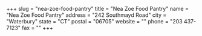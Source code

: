 +++
slug = "nea-zoe-food-pantry"
title = "Nea Zoe Food Pantry"
name = "Nea Zoe Food Pantry"
address = "242 Southmayd Road"
city = "Waterbury"
state = "CT"
postal = "06705"
website = ""
phone = "203 437-7123"
fax = ""
+++
